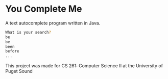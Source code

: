 # You Complete Me

A text autocomplete program written in Java.

```sh
What is your search?
be
be
been
before
...
```

This project was made for CS 261: Computer Science II at the University of Puget Sound
